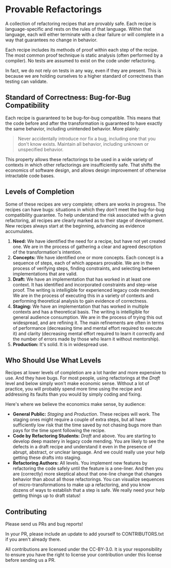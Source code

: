 # Provable Refactorings

A collection of refactoring recipes that are provably safe. Each recipe is language-specific and rests on the rules of that language. Within that language, each will either terminate with a clear failure or will complete in a way that guarantees no change in behavior.

Each recipe includes its methods of proof within each step of the recipe. The most common proof technique is static analysis (often performed by a compiler). No tests are assumed to exist on the code under refactoring.

In fact, we do not rely on tests in any way, even if they are present. This is because we are holding ourselves to a higher standard of correctness than testing can validate.

## Standard of Correctness: Bug-for-Bug Compatibility

Each recipe is guaranteed to be bug-for-bug compatible. This means that the code before and after the transformation is guaranteed to have exactly the same behavior, including unintended behavior. More plainly:

> Never accidentally introduce nor fix a bug, including one that you don't know exists. Maintain all behavior, including unknown or unspecified behavior.

This property allows these refactorings to be used in a wide variety of contexts in which other refactorings are insufficiently safe. That shifts the economics of software design, and allows design improvement of otherwise intractable code bases.

## Levels of Completion

Some of these recipes are very complete; others are works in progress. The recipes can have bugs: situations in which they don't meet the bug-for-bug compatibility guarantee. To help understand the risk associated with a given refactoring, all recipes are clearly marked as to their stage of development. New recipes always start at the beginning, advancing as evidence accumulates.

1. **Need:** We have identified the need for a recipe, but have not yet created one. We are in the process of gathering a clear and agreed description of the transformation's intention.
2. **Concepts:** We have identified one or more concepts. Each concept is a sequence of steps, each of which appears provable. We are in the process of verifying steps, finding constraints, and selecting between implementations that are valid.
3. **Draft:** We have an implementation that has worked in at least one context. It has identified and incorporated constraints and step-wise proof. The writing is intelligible for experienced legacy code menders. We are in the process of executing this in a variety of contexts and performing theoretical analysis to gain evidence of correctness.
4. **Staging:** We have an implementation that has worked in multiple contexts and has a theoretical basis. The writing is intelligible for general audience consumption. We are in the process of trying this out widespread, and are refining it. The main refinements are often in terms of performance (decreasing time and mental effort required to execute it) and clarity (decreasing mental effort required to learn it correctly and the number of errors made by those who learn it without mentorship).
5. **Production:** It's solid. It is in widespread use.

## Who Should Use What Levels

Recipes at lower levels of completion are a lot harder and more expensive to use. And they have bugs. For most people, using refactorings at the _Draft_ level and below simply won't make economic sense. Without a lot of practice, you will probably spend more time using the recipe and addressing its faults than you would by simply coding and fixing.

Here's where we believe the economics make sense, by audience:

* **General Public:** _Staging_ and _Production_. These recipes will work. The staging ones might require a couple of extra steps, but all have sufficiently low risk that the time saved by not chasing bugs more than pays for the time spent following the recipe.
* **Code by Refactoring Students:** _Draft_ and above. You are starting to develop deep mastery in legacy code mending. You are likely to see the defects in a draft recipe and understand it even in the presence of abrupt, abstract, or unclear language. And we could really use your help getting these drafts into staging.
* **Refactoring Authors:** All levels. You implement new features by refactoring the code safely until the feature is a one-liner. And then you are (correctly) more skeptical about that one-line change that changes behavior than about all those refactorings. You can visualize sequences of micro-transformations to make up a refactoring, and you know dozens of ways to establish that a step is safe. We really need your help getting things up to draft status!

## Contributing

Please send us PRs and bug reports!

In your PR, please include an update to add yourself to CONTRIBUTORS.txt if you aren't already there.

All contributions are licensed under the CC-BY-3.0. It is your responsibility to ensure you have the right to license your contribution under this license before sending us a PR.
